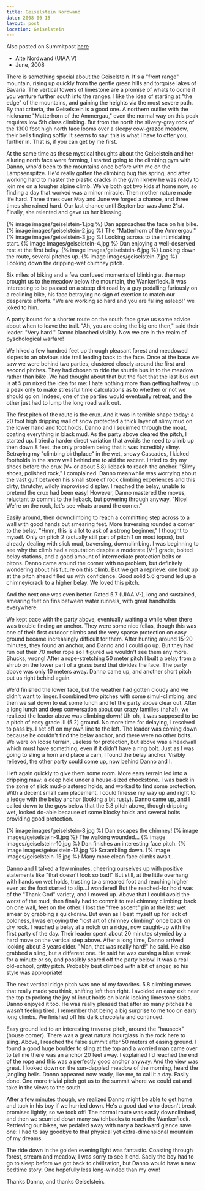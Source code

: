 ```yaml
---
title: Geiselstein Nordwand
date: 2008-06-15
layout: post
location: Geiselstein
---
```


Also posted on Summitpost [here](https://www.summitpost.org/geiselstein-alte-nordwand/414600)

* Alte Nordwand (UIAA V)
* June, 2008

There is something special about the Geiselstein. It's a "front range"
mountain, rising up quickly from the gentle green hills and torqoise
lakes of Bavaria. The vertical towers of limestone are a promise of
whats to come if you venture further south into the ranges.  I like
the idea of starting at "the edge" of the mountains, and gaining the
heights via the most severe path. By that criteria, the Geiselstein is
a good one. A northern outlier with the nickname "Matterhorn of the
Ammergau," even the normal way on this peak requires low 5th class
climbing. But from the north the silvery-gray rock of the 1300 foot
high north face looms over a sleepy cow-grazed meadow, their bells
tingling softly. It seems to say: this is what I have to offer you,
further in.  That is, if you can get by me first.

At the same time as these mystical thoughts about the Geiselstein and
her alluring north face were forming, I started going to the climbing
gym with Danno, who'd been to the mountains once before with me on the
Lampsenspitze. He'd really gotten the climbing bug this spring, and
after working hard to master the plastic cracks in the gym I knew
he was ready to join me on a tougher alpine climb. We've both got two
kids at home now, so finding a day that worked was a minor
miracle. Then mother nature made life hard. Three times over May and
June we forged a chance, and three times she rained hard. Our last chance
until September was June 21st. Finally, she relented and gave us her
blessing.

{% image images/geiselstein-1.jpg %}
Dan approaches the face on his bike.
{% image images/geiselstein-2.jpg %}
The "Matterhorn of the Ammergau."
{% image images/geiselstein-3.jpg %}
Looking across to the intimidating start.
{% image images/geiselstein-4.jpg %}
Dan enjoying a well-deserved rest at the first belay.
{% image images/geiselstein-6.jpg %}
Looking down the route, several pitches up.
{% image images/geiselstein-7.jpg %}
Looking down the dripping-wet chimney pitch.

Six miles of biking and a few confused moments of blinking at the map
brought us to the meadow below the mountain, the Wankerfleck. It was
interesting to be passed on a steep dirt road by a guy pedalling
furiously on a reclining bike, his face betraying no sign of exertion
to match our desperate efforts. "We are working so hard and you are
falling asleep!" we joked to him.

A party bound for a shorter route on the south face gave us some
advice about when to leave the trail. "Ah, you are doing the big one
then," said their leader. "Very hard." Danno blanched visibly. Now we are
in the realm of pyschological warfare!

We hiked a few hundred feet up through pleasant forest and meadowed
slopes to an obvious side trail leading back to the face. Once at the
base we saw we were behind two parties, clustered closely around the
first and second pitches. They had chosen to ride the shuttle bus in
to the meadow rather than bike. We had thought about that but the fact
that the last bus out is at 5 pm nixed the idea for me: I hate nothing
more than getting halfway up a peak only to make stressful time
calculations as to whether or not we should go on. Indeed, one of the
parties would eventually retreat, and the other just had to lump the
long road walk out.

The first pitch of the route is the crux. And it was in terrible shape
today: a 20 foot high dripping wall of snow protected a thick layer of
slimy mud on the lower hand and foot holds. Danno and I squirmed
through the moat, coating everything in black mud. As the party above
cleared the pitch, I started up. I tried a harder direct variation that
avoids the need to climb up then down 8 feet, the only problem being
that it was incredibly slimy. Betraying my "climbing birthplace" in
the wet, snowy Cascades, I kicked footholds in the snow wall behind me
to aid the ascent. I tried to dry my shoes before the crux (V+ or
about 5.8) lieback to reach the anchor. "Slimy shoes, polished rock,"
I complained. Danno meanwhile was worrying about the vast gulf between
his small store of rock climbing experiences and this dirty, thrutchy,
wildly improvised display. I reached the belay, unable to pretend the
crux had been easy! However, Danno mastered the moves, reluctant to commit
to the lieback, but powering through anyway. "Nice! We're on the rock,
let's see whats around the corner."

Easily around, then downclimbing to reach a committing step across to
a wall with good hands but smearing feet. More traversing rounded a
corner to the belay. "Hmm, this is a lot to ask of a strong beginner,"
I thought to myself. Only on pitch 2 (actually still part of pitch 1
on most topos), but already dealing with slick mud, traversing,
downclimbing. I was beginning to see why the climb had a reputation
despite a moderate (V+) grade, bolted belay stations, and a good
amount of intermediate protection bolts or pitons. Danno came around
the corner with no problem, but definitely wondering about his future
on this climb. But we got a reprieve: one look up at the pitch ahead
filled us with confidence. Good solid 5.6 ground led up a
chimney/crack to a higher belay. We loved this pitch. 

And the next one
was even better. Rated 5.7 (UIAA V-), long and sustained, smearing
feet on fins between water runnels, with great handholds everywhere.

We kept pace with the party above, eventually waiting a while when
there was trouble finding an anchor. They were some nice fellas,
though this was one of their first outdoor climbs and the
very sparse protection on easy ground became increasingly
difficult for them. After hunting around 15-20 minutes, they found an anchor,
and Danno and I could go up. But they had run out their 70 meter rope
so I figured we wouldn't see them any more. Shucks, wrong! After a
rope-stretching 50 meter pitch I built a belay from a shrub on the
lower part of a grass band that divides the face. The party above was
only 10 meters away. Danno came up, and another short pitch put us
right behind again.

We'd finished the lower face, but the weather had gotten cloudy and we
didn't want to linger. I combined two pitches with some
simul-climbing, and then we sat down to eat some lunch and let the
party above clear out. After a long lunch and deep conversation about
our crazy families (haha!), we realized the leader above was climbing
down! Uh-oh, it was supposed to be a pitch of easy grade III (5.2)
ground. No more time for delaying, I resolved to pass by. I set off on
my own line to the left. The leader was coming down because he
couldn't find the belay anchor, and there were no other bolts. We were
on loose terrain, useless for protection, but above was a headwall
which must have something, even if it didn't have a ring bolt. Just as
I was going to sling a horn and place a cam, I found the belay
anchor. Visibly relieved, the other party could come up, now behind
Danno and I.

I left again quickly to give them some room. More easy
terrain led into a dripping maw: a deep hole under a house-sized
chockstone. I was back in the zone of slick mud-plastered holds, and
worked to find some protection. With a decent small cam placement, I
could finesse my way up and right to a ledge with the belay anchor
(looking a bit rusty). Danno came up, and I called down to the
guys below that the 5.8 pitch above, though dripping wet, looked
do-able because of some blocky holds and several bolts providing good
protection.

{% image images/geiselstein-8.jpg %}
Dan escapes the chimney!
{% image images/geiselstein-9.jpg %}
The walking wounded...
{% image images/geiselstein-10.jpg %}
Dan finishes an interesting face pitch.
{% image images/geiselstein-12.jpg %}
Scrambling down.
{% image images/geiselstein-15.jpg %}
Many more clean face climbs await...

Danno and I talked a few minutes, cheering ourselves up with positive
statements like "that doesn't look so bad!" But still, at the little
overhang with hands on wet holds, trusting to a smeared foot and
reaching higher even as the foot started to slip...I wondered! But the
reached-for hold was of the "Thank God" variety, and I moved up. Above
that I could avoid the worst of the mud, then finally had to commit to
real chimney climbing: back on one wall, feet on the other. I lost the
"free ascent" pin at the last wet smear by grabbing a quickdraw. But
even as I beat myself up for lack of boldness, I was enjoying the
"lost art of chimney climbing" once back on dry rock. I reached a
belay at a notch on a ridge, now caught-up with the first party of the
day. Their leader spent about 20 minutes stymied by a hard move on the
vertical step above. After a long time, Danno arrived looking about 3
years older. "Man, that was really hard!" he said. He also grabbed a
sling, but a different one. He said he was cursing a blue streak for a
minute or so, and possibly scared off the party below! It was a real
old-school, gritty pitch. Probably best climbed with a bit of anger,
so his style was appropriate!

The next vertical ridge pitch was one of my favorites. 5.8 climbing
moves that really made you think, shifting left then right. I avoided
an easy exit near the top to prolong the joy of incut holds on
blank-looking limestone slabs. Danno enjoyed it too. He was really
pleased that after so many pitches he wasn't feeling tired. I remember
that being a big surprise to me too on early long climbs. We finished
off his dark chocolate and continued. 

Easy ground led to an interesting traverse pitch, around the "hauseck"
(house corner). There was a great natural hourglass in the rock here
to sling. Above, I reached the false summit after 50 meters of easing
ground. I found a good huge boulder to sling at the top and a worried
man came over to tell me there was an anchor 20 feet away. I explained
I'd reached the end of the rope and this was a perfectly good anchor
anyway. And the view was great. I looked down on the sun-dappled
meadow of the morning, heard the jangling bells. Danno appeared now
ready, like me, to call it a day. Easily done. One more trivial pitch
got us to the summit where we could eat and take in the views to the
south.

After a few minutes though, we realized Danno might be able to get
home and tuck in his boy if we hurried down. He's a good dad who
doesn't break promises lightly, so we took off! The normal route was
easily downclimbed, and then we scurried down many switchbacks to
reach the Wankerfleck. Retrieving our bikes, we pedaled away with nary
a backward glance save one: I had to say goodbye to that physical yet
extra-dimensional mountain of my dreams. 

The ride down in the golden evening light was fantastic. Coasting
through forest, stream and meadow, I was sorry to see it end. Sadly
the boy had to go to sleep before we got back to civilization, but
Danno would have a new bedtime story. One hopefully less long-winded than
my own!

Thanks Danno, and thanks Geiselstein.

